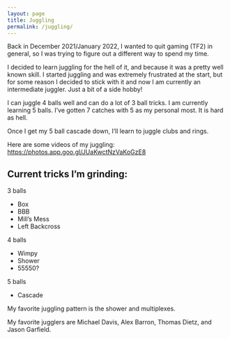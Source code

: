 ```yaml
---
layout: page
title: Juggling
permalink: /juggling/
---
```


Back in December 2021/January 2022, I wanted to quit gaming (TF2) in general, so I was trying to figure out a different way to spend my time. 

I decided to learn juggling for the hell of it, and because it was a pretty well known skill. I started juggling and was extremely frustrated at the start, but for some reason I decided to stick with it and now I am currently an intermediate juggler. Just a bit of a side hobby!

I can juggle 4 balls well and can do a lot of 3 ball tricks. I am currently learning 5 balls. I’ve gotten 7 catches with 5 as my personal most. It is hard as hell.

Once I get my 5 ball cascade down, I’ll learn to juggle clubs and rings.

Here are some videos of my juggling: https://photos.app.goo.gl/JUaKwctNzVaKoGzE8

## Current tricks I’m grinding:

3 balls
- Box
- BBB
- Mill’s Mess
- Left Backcross

4 balls
- Wimpy
- Shower
- 55550?

5 balls
- Cascade

My favorite juggling pattern is the shower and multiplexes.

My favorite jugglers are Michael Davis, Alex Barron, Thomas Dietz, and Jason Garfield.
